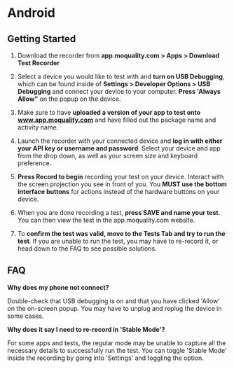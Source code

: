 # Android

## Getting Started
1. Download the recorder from **app.moquality.com > Apps > Download Test Recorder**

2. Select a device you would like to test with and **turn on USB Debugging**, which can be found inside of **Settings > Developer Options > USB Debugging** and connect your device to your computer. **Press 'Always Allow"** on the popup on the device.

3. Make sure to have **uploaded a version of your app to test onto www.app.moquality.com** and have filled out the package name and activity name.

4. Launch the recorder with your connected device and **log in with either your API key or username and password**. Select your device and app from the drop down, as well as your screen size and keyboard preference.

5. **Press Record to begin** recording your test on your device. Interact with the screen projection you see in front of you. You **MUST use the bottom interface buttons** for actions instead of the hardware buttons on your device. 

6. When you are done recording a test, **press SAVE and name your test**. You can then view the test in the app.moquality.com website.

7. To **confirm the test was valid, move to the Tests Tab and try to run the test**. If you are unable to run the test, you may have to re-record it, or head down to the FAQ to see possible solutions. 


## FAQ

**Why does my phone not connect?**

Double-check that USB debugging is on and that you have clicked 'Allow' on the on-screen popup. You may have to unplug and replug the device in some cases.

**Why does it say I need to re-record in 'Stable Mode'?**

For some apps and tests, the regular mode may be unable to capture all the necessary details to successfully run the test. You can toggle 'Stable Mode' inside the recording by going into 'Settings' and toggling the option. 
